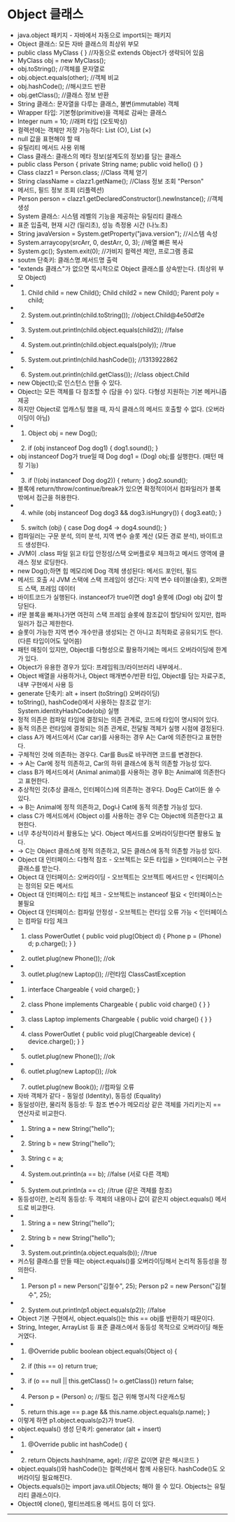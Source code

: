 # Object 클래스
- java.object 패키지 - 자바에서 자동으로 import되는 패키지
- Object 클래스: 모든 자바 클래스의 최상위 부모
- public class MyClass { } //자동으로 extends Object가 생략되어 있음
- MyClass obj = new MyClass();
- obj.toString(); //객체를 문자열로
- obj.object.equals(other); //객체 비교
- obj.hashCode(); //해시코드 반환
- obj.getClass(); //클래스 정보 반환
- String 클래스: 문자열을 다루는 클래스, 불변(immutable) 객체
- Wrapper 타입: 기본형(primitive)을 객체로 감싸는 클래스
- Integer num = 10; //래퍼 타입 (오토박싱)
- 컬렉션에는 객체만 저장 가능하다: List<Integer> (○), List<int> (×)
- null 값을 표현해야 할 때
- 유틸리티 메서드 사용 위해
- Class 클래스: 클래스의 메타 정보(설계도의 정보)를 담는 클래스
- public class Person { private String name; public void hello() {} }
- Class<Person> clazz1 = Person.class; //Class 객체 얻기
- String className = clazz1.getName(); //Class 정보 조회 "Person"
- 메서드, 필드 정보 조회 (리플렉션)
- Person person = clazz1.getDeclaredConstructor().newInstance(); //객체 생성
- System 클래스: 시스템 레벨의 기능을 제공하는 유틸리티 클래스
- 표준 입출력, 현재 시간 (밀리초), 성능 측정용 시간 (나노초)
- String javaVersion = System.getProperty("java.version"); //시스템 속성
- System.arraycopy(srcArr, 0, destArr, 0, 3); //배열 빠른 복사
- System.gc(); System.exit(0); //가비지 컬렉션 제안, 프로그램 종료
- soutm 단축키: 클래스명.메서드명 출력
- "extends 클래스"가 없으면 묵시적으로 Object 클래스를 상속받는다. (최상위 부모 Object)
- 1. Child child = new Child(); Child child2 = new Child(); Parent poly = child;
- 2. System.out.println(child.toString()); //object.Child@4e50df2e
- 3. System.out.println(child.object.equals(child2)); //false
- 4. System.out.println(child.object.equals(poly)); //true
- 5. System.out.println(child.hashCode()); //1313922862
- 6. System.out.println(child.getClass()); //class object.Child
- new Object();로 인스턴스 만들 수 있다.
- Object는 모든 객체를 다 참조할 수 (담을 수) 있다. 다형성 지원하는 기본 메커니즘 제공
- 하지만 Object로 업캐스팅 했을 때, 자식 클래스의 메서드 호출할 수 없다. (오버라이딩이 아님)
- 1. Object obj = new Dog();
- 2. if (obj instanceof Dog dog1) { dog1.sound(); }
- obj instanceof Dog가 true일 때 Dog dog1 = (Dog) obj;를 실행한다. (패턴 매칭 기능)
- 3. if (!(obj instanceof Dog dog2)) { return; } dog2.sound();
- 블록에 return/throw/continue/break가 있으면 확정적이어서 컴파일러가 블록 밖에서 접근을 허용한다.
- 4. while (obj instanceof Dog dog3 && dog3.isHungry()) { dog3.eat(); }
- 5. switch (obj) { case Dog dog4 -> dog4.sound(); }
- 컴파일러는 구문 분석, 의미 분석, 지역 변수 슬롯 계산 (모든 경로 분석), 바이트코드 생성한다.
- JVM이 .class 파일 읽고 타입 안정성/스택 오버플로우 체크하고 메서드 영역에 클래스 정보 로딩한다.
- new Dog();하면 힙 메모리에 Dog 객체 생성된다: 메서드 포인터, 필드
- 메서드 호출 시 JVM 스택에 스택 프레임이 생긴다: 지역 변수 테이블(슬롯), 오퍼랜드 스택, 프레임 데이터
- 바이트코드가 실행된다. instanceof가 true이면 dog1 슬롯에 (Dog) obj 값이 할당된다.
- if문 블록을 빠져나가면 여전히 스택 프레임 슬롯에 참조값이 할당되어 있지만, 컴파일러가 접근 제한한다.
- 슬롯이 가능한 지역 변수 개수만큼 생성되는 건 아니고 최적화로 공유되기도 한다. (다른 타입이어도 덮어씀)
- 패턴 매칭이 있지만, Object를 다형성으로 활용하기에는 메서드 오버라이딩에 한계가 있다.
- Object가 유용한 경우가 있다: 프레임워크/라이브러리 내부에서..
- Object 배열을 사용하거나, Object 매개변수/반환 타입, Object를 담는 자료구조, 내부 구현에서 사용 등
- generate 단축키: alt + insert (toString() 오버라이딩)
- toString(), hashCode()에서 사용하는 참조값 얻기: System.identityHashCode(obj) 실행
- 정적 의존은 컴파일 타임에 결정되는 의존 관계로, 코드에 타입이 명시되어 있다.
- 동적 의존은 런타임에 결정되는 의존 관계로, 전달될 객체가 실행 시점에 결정된다.
- class A가 메서드에서 (Car car)를 사용하는 경우 A는 Car에 의존한다고 표현한다.
- 구체적인 것에 의존하는 경우다. Car를 Bus로 바꾸려면 코드를 변경한다.
- -> A는 Car에 정적 의존하고, Car의 하위 클래스에 동적 의존할 가능성 있다.
- class B가 메서드에서 (Animal animal)를 사용하는 경우 B는 Animal에 의존한다고 표현한다.
- 추상적인 것(추상 클래스, 인터페이스)에 의존하는 경우다. Dog든 Cat이든 쓸 수 있다.
- -> B는 Animal에 정적 의존하고, Dog나 Cat에 동적 의존할 가능성 있다.
- class C가 메서드에서 (Object o)를 사용하는 경우 C는 Object에 의존한다고 표현한다.
- 너무 추상적이라서 활용도는 낮다. Object 메서드를 오버라이딩한다면 활용도 높다.
- -> C는 Object 클래스에 정적 의존하고, 모든 클래스에 동적 의존할 가능성 있다.
- Object 대 인터페이스: 다형적 참조 - 오브젝트는 모든 타입을 > 인터페이스는 구현 클래스를 받는다.
- Object 대 인터페이스: 오버라이딩 - 오브젝트는 오브젝트 메서드만 < 인터페이스는 정의된 모든 메서드
- Object 대 인터페이스: 타입 체크 - 오브젝트는 instanceof 필요 < 인터페이스는 불필요
- Object 대 인터페이스: 컴파일 안정성 - 오브젝트는 런타임 오류 가능 < 인터페이스는 컴파일 타임 체크
- 1. class PowerOutlet { public void plug(Object d) { Phone p = (Phone) d; p.charge(); } }
- 2. outlet.plug(new Phone()); //ok
- 3. outlet.plug(new Laptop()); //런타임 ClassCastException
- 1. interface Chargeable { void charge(); }
- 2. class Phone implements Chargeable { public void charge() { } }
- 3. class Laptop implements Chargeable { public void charge() { } }
- 4. class PowerOutlet { public void plug(Chargeable device) { device.charge(); } }
- 5. outlet.plug(new Phone()); //ok
- 6. outlet.plug(new Laptop()); //ok
- 7. outlet.plug(new Book()); //컴파일 오류
- 자바 객체가 같다 - 동일성 (Identity), 동등성 (Equality)
- 동일성이란, 물리적 동등성: 두 참조 변수가 메모리상 같은 객체를 가리키는지 == 연산자로 비교한다.
- 1. String a = new String("hello");
- 2. String b = new String("hello");
- 3. String c = a;
- 4. System.out.println(a == b); //false (서로 다른 객체)
- 5. System.out.println(a == c); //true (같은 객체를 참조)
- 동등성이란, 논리적 동등성: 두 객체의 내용이나 값이 같은지 object.equals() 메서드로 비교한다.
- 1. String a = new String("hello");
- 2. String b = new String("hello");
- 3. System.out.println(a.object.equals(b)); //true
- 커스텀 클래스를 만들 때는 object.equals()를 오버라이딩해서 논리적 동등성을 정의한다.
- 1. Person p1 = new Person("김철수", 25); Person p2 = new Person("김철수", 25);
- 2. System.out.println(p1.object.equals(p2)); //false
- Object 기본 구현에서, object.equals()는 this == obj를 반환하기 때문이다.
- String, Integer, ArrayList 등 표준 클래스에서 동등성 목적으로 오버라이딩 해둔 거였다.
- 1. @Override public boolean object.equals(Object o) {
- 2. if (this == o) return true;
- 3. if (o == null || this.getClass() != o.getClass()) return false;
- 4. Person p = (Person) o; //필드 접근 위해 명시적 다운캐스팅
- 5. return this.age == p.age && this.name.object.equals(p.name); }
- 이렇게 하면 p1.object.equals(p2)가 true다.
- object.equals() 생성 단축키: generator (alt + insert)
- 1. @Override public int hashCode() {
- 2. return Objects.hash(name, age); //같은 값이면 같은 해시코드 }
- object.equals()와 hashCode()는 컬렉션에서 함께 사용된다. hashCode()도 오버라이딩 필요해진다.
- Objects.equals()는 import java.util.Objects; 해야 쓸 수 있다. Objects는 유틸리티 클래스이다.
- Object에 clone(), 멀티쓰레드용 메서드 등이 더 있다.
---